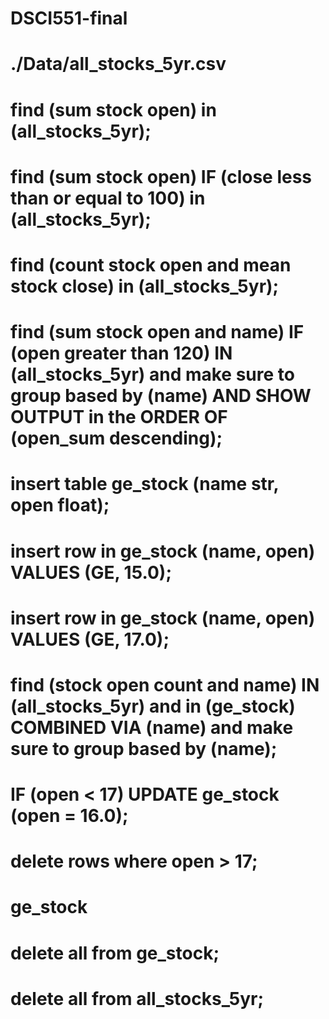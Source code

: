 # DSCI551-final

# ./Data/all_stocks_5yr.csv

# find (sum stock open) in (all_stocks_5yr);

# find (sum stock open) IF (close less than or equal to 100) in (all_stocks_5yr);

# find (count stock open and mean stock close) in (all_stocks_5yr);

# find (sum stock open and name) IF (open greater than 120) IN (all_stocks_5yr) and make sure to group based by (name) AND SHOW OUTPUT in the ORDER OF (open_sum descending);

# insert table ge_stock (name str, open float);

# insert row in ge_stock (name, open) VALUES (GE, 15.0);

# insert row in ge_stock (name, open) VALUES (GE, 17.0);

# find (stock open count and name) IN (all_stocks_5yr) and in (ge_stock) COMBINED VIA (name) and make sure to group based by (name);

# IF (open < 17) UPDATE ge_stock (open = 16.0);

# delete rows where open > 17;

# ge_stock

# delete all from ge_stock;

# delete all from all_stocks_5yr;
